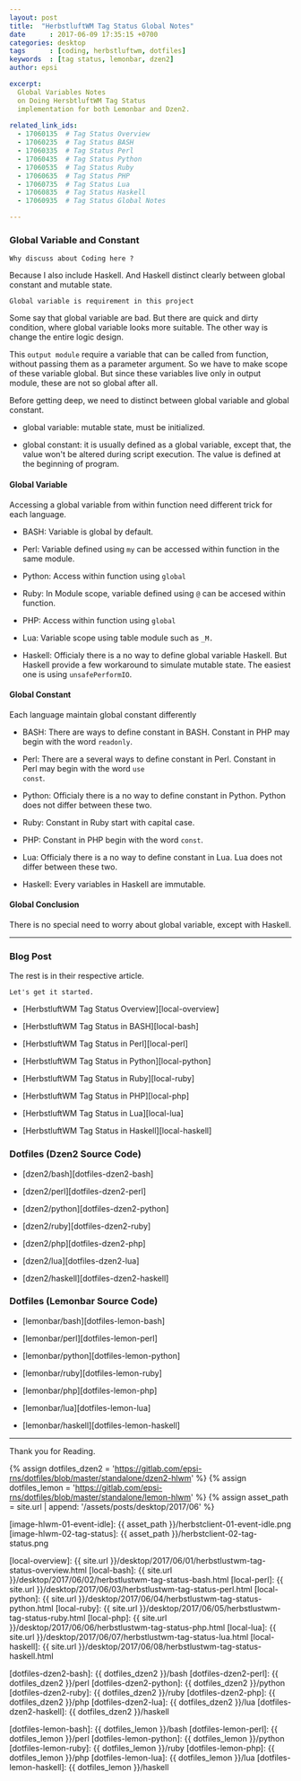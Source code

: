 ```yaml
---
layout: post
title:  "HerbstluftWM Tag Status Global Notes"
date      : 2017-06-09 17:35:15 +0700
categories: desktop
tags      : [coding, herbstluftwm, dotfiles]
keywords  : [tag status, lemonbar, dzen2]
author: epsi

excerpt:
  Global Variables Notes
  on Doing HersbtluftWM Tag Status
  implementation for both Lemonbar and Dzen2. 
  
related_link_ids: 
  - 17060135  # Tag Status Overview
  - 17060235  # Tag Status BASH
  - 17060335  # Tag Status Perl
  - 17060435  # Tag Status Python
  - 17060535  # Tag Status Ruby
  - 17060635  # Tag Status PHP
  - 17060735  # Tag Status Lua
  - 17060835  # Tag Status Haskell
  - 17060935  # Tag Status Global Notes

---
```


### Global Variable and Constant

	Why discuss about Coding here ?

Because I also include Haskell.
And Haskell distinct clearly between global constant and mutable state.

	Global variable is requirement in this project

Some say that global variable are bad.
But there are quick and dirty condition,
where global variable looks more suitable.
The other way is change the entire logic design.

This <code>output module</code> require a variable
that can be called from function,
without passing them as a parameter argument.
So we have to make scope of these variable global.
But since these variables live only in output module,
these are not so global after all.

Before getting deep, we need to distinct
between global variable and global constant.

*	global variable: mutable state, must be initialized.

*	global constant: it is usually defined as a global variable,
	except that, the value won't be altered during script execution.
	The value is defined at the beginning of program.

#### Global Variable

Accessing a global variable from within function
need different trick for each language.

*	BASH: Variable is global by default.

*	Perl: Variable defined using <code>my</code>
	can be accessed within function in the same module.

*	Python: Access within function using <code>global</code>

*	Ruby: In Module scope, variable defined using <code>@</code>
	can be accesed within function.

*	PHP: Access within function using <code>global</code>

*	Lua: Variable scope using table module such as <code>_M.</code>

*	Haskell: Officialy there is a no way to define global variable Haskell.
	But Haskell provide a few workaround to simulate mutable state.
	The easiest one is using <code>unsafePerformIO</code>.

#### Global Constant

Each language maintain global constant differently

*	BASH: There are ways to define constant in BASH.
	Constant in PHP may begin with the word <code>readonly</code>.

*	Perl: There are a several ways to define constant in Perl.
	Constant in Perl may begin with the word <code>use const</code>.

*	Python: Officialy there is a no way to define constant in Python.
	Python does not differ between these two.

*	Ruby: Constant in Ruby start with capital case.

*	PHP: Constant in PHP begin with the word <code>const</code>.

*	Lua: Officialy there is a no way to define constant in Lua.
	Lua does not differ between these two.

*	Haskell: Every variables in Haskell are immutable.

#### Global Conclusion

There is no special need to worry about global variable,
except with Haskell.

-- -- --

### Blog Post

The rest is in their respective article.

	Let's get it started.

*	[HerbstluftWM Tag Status Overview][local-overview]

*	[HerbstluftWM Tag Status in BASH][local-bash]

*	[HerbstluftWM Tag Status in Perl][local-perl]

*	[HerbstluftWM Tag Status in Python][local-python]

*	[HerbstluftWM Tag Status in Ruby][local-ruby]

*	[HerbstluftWM Tag Status in PHP][local-php]

*	[HerbstluftWM Tag Status in Lua][local-lua]

*	[HerbstluftWM Tag Status in Haskell][local-haskell]


### Dotfiles (Dzen2 Source Code)

*	[dzen2/bash][dotfiles-dzen2-bash]

*	[dzen2/perl][dotfiles-dzen2-perl]

*	[dzen2/python][dotfiles-dzen2-python]

*	[dzen2/ruby][dotfiles-dzen2-ruby]

*	[dzen2/php][dotfiles-dzen2-php]

*	[dzen2/lua][dotfiles-dzen2-lua]

*	[dzen2/haskell][dotfiles-dzen2-haskell]

### Dotfiles (Lemonbar Source Code)

*	[lemonbar/bash][dotfiles-lemon-bash]

*	[lemonbar/perl][dotfiles-lemon-perl]

*	[lemonbar/python][dotfiles-lemon-python]

*	[lemonbar/ruby][dotfiles-lemon-ruby]

*	[lemonbar/php][dotfiles-lemon-php]

*	[lemonbar/lua][dotfiles-lemon-lua]

*	[lemonbar/haskell][dotfiles-lemon-haskell]

-- -- --

Thank you for Reading.

[//]: <> ( -- -- -- links below -- -- -- )
{% assign dotfiles_dzen2 = 'https://gitlab.com/epsi-rns/dotfiles/blob/master/standalone/dzen2-hlwm' %}
{% assign dotfiles_lemon = 'https://gitlab.com/epsi-rns/dotfiles/blob/master/standalone/lemon-hlwm' %}
{% assign asset_path = site.url | append: '/assets/posts/desktop/2017/06' %}

[image-hlwm-01-event-idle]:  {{ asset_path }}/herbstclient-01-event-idle.png
[image-hlwm-02-tag-status]:  {{ asset_path }}/herbstclient-02-tag-status.png

[local-overview]: {{ site.url }}/desktop/2017/06/01/herbstlustwm-tag-status-overview.html
[local-bash]:     {{ site.url }}/desktop/2017/06/02/herbstlustwm-tag-status-bash.html
[local-perl]:     {{ site.url }}/desktop/2017/06/03/herbstlustwm-tag-status-perl.html
[local-python]:   {{ site.url }}/desktop/2017/06/04/herbstlustwm-tag-status-python.html
[local-ruby]:     {{ site.url }}/desktop/2017/06/05/herbstlustwm-tag-status-ruby.html
[local-php]:      {{ site.url }}/desktop/2017/06/06/herbstlustwm-tag-status-php.html
[local-lua]:      {{ site.url }}/desktop/2017/06/07/herbstlustwm-tag-status-lua.html
[local-haskell]:  {{ site.url }}/desktop/2017/06/08/herbstlustwm-tag-status-haskell.html

[dotfiles-dzen2-bash]:    {{ dotfiles_dzen2 }}/bash
[dotfiles-dzen2-perl]:    {{ dotfiles_dzen2 }}/perl
[dotfiles-dzen2-python]:  {{ dotfiles_dzen2 }}/python
[dotfiles-dzen2-ruby]:    {{ dotfiles_dzen2 }}/ruby
[dotfiles-dzen2-php]:     {{ dotfiles_dzen2 }}/php
[dotfiles-dzen2-lua]:     {{ dotfiles_dzen2 }}/lua
[dotfiles-dzen2-haskell]: {{ dotfiles_dzen2 }}/haskell

[dotfiles-lemon-bash]:    {{ dotfiles_lemon }}/bash
[dotfiles-lemon-perl]:    {{ dotfiles_lemon }}/perl
[dotfiles-lemon-python]:  {{ dotfiles_lemon }}/python
[dotfiles-lemon-ruby]:    {{ dotfiles_lemon }}/ruby
[dotfiles-lemon-php]:     {{ dotfiles_lemon }}/php
[dotfiles-lemon-lua]:     {{ dotfiles_lemon }}/lua
[dotfiles-lemon-haskell]: {{ dotfiles_lemon }}/haskell
